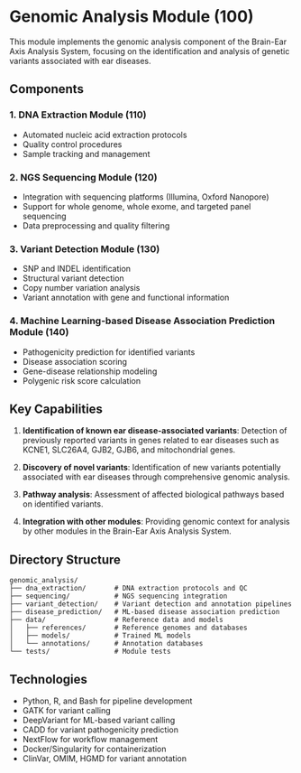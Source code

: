 # Genomic Analysis Module (100)

This module implements the genomic analysis component of the Brain-Ear Axis Analysis System, focusing on the identification and analysis of genetic variants associated with ear diseases.

## Components

### 1. DNA Extraction Module (110)
- Automated nucleic acid extraction protocols
- Quality control procedures
- Sample tracking and management

### 2. NGS Sequencing Module (120)
- Integration with sequencing platforms (Illumina, Oxford Nanopore)
- Support for whole genome, whole exome, and targeted panel sequencing
- Data preprocessing and quality filtering

### 3. Variant Detection Module (130)
- SNP and INDEL identification
- Structural variant detection
- Copy number variation analysis
- Variant annotation with gene and functional information

### 4. Machine Learning-based Disease Association Prediction Module (140)
- Pathogenicity prediction for identified variants
- Disease association scoring
- Gene-disease relationship modeling
- Polygenic risk score calculation

## Key Capabilities

1. **Identification of known ear disease-associated variants**: Detection of previously reported variants in genes related to ear diseases such as KCNE1, SLC26A4, GJB2, GJB6, and mitochondrial genes.

2. **Discovery of novel variants**: Identification of new variants potentially associated with ear diseases through comprehensive genomic analysis.

3. **Pathway analysis**: Assessment of affected biological pathways based on identified variants.

4. **Integration with other modules**: Providing genomic context for analysis by other modules in the Brain-Ear Axis Analysis System.

## Directory Structure

```
genomic_analysis/
├── dna_extraction/       # DNA extraction protocols and QC
├── sequencing/           # NGS sequencing integration
├── variant_detection/    # Variant detection and annotation pipelines
├── disease_prediction/   # ML-based disease association prediction
├── data/                 # Reference data and models
│   ├── references/       # Reference genomes and databases
│   ├── models/           # Trained ML models
│   └── annotations/      # Annotation databases
└── tests/                # Module tests
```

## Technologies

- Python, R, and Bash for pipeline development
- GATK for variant calling
- DeepVariant for ML-based variant calling
- CADD for variant pathogenicity prediction
- NextFlow for workflow management
- Docker/Singularity for containerization
- ClinVar, OMIM, HGMD for variant annotation
